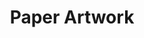 ---
title: "Paper Artwork"
draft: true
slug: "paper-artwork"
weight: "1"

thumbnails: [
	big: "thumbnail_paper.jpg", 
	small: "thumbnail_paper-s.jpg"
]

header: {
	h1: "Artwork that helps your brand\n make a killer first impression.",
}

hero_img: [ 
	"hero_paper-01.jpg", 
	"hero_paper-02.jpg", 
	"hero_paper-03.jpg"
]

block_marketing: {
    question: "Why should I use paper artwork for my brand?",
    answers: [ 
        {
            icon: "icon_blobbycircle.svg",
            h4: "Stand out!", 
            text: "It's a unique and personalized way to captivate your customers' interests, and&nbsp;grab their attention."
        },
        {
            icon: "icon_square-2.svg",
            h4: "Be remembered!", 
            text: "A warm and personal touch is&nbsp;key to being remembered by consumers or potential clients."
        },
        {
            icon: "icon_triangle.svg",
            h4: "Make people smile!", 
            text: "Connect with your customers’ emotions. Help people decide with their hearts."
        }
    ]
}

block_img: "work_paper-totem.jpg"

block_services: {
	h2: "How can handmade artwork\n help you stand out?",
	points: [ 
		{title: "Online assets", img: "work_illustration_icon-digital-assets.svg"},
		{title: "Set Design", img: "work_paper_icon-setdesign.svg"},
		{title: "Marketing assets", img: "work_illustration_icon-marketing-assets.svg"},
		{title: "Window displays", img: "work_paper_icon-paper-windows.svg"},
		{title: "Editorial visuals", img: "work_illustration_icon-editorial.svg"},
		{title: "Product advertisement", img: "work_paper_icon-photoshoot.svg"}
	]
}

block_double_no: {
	text: "Lorem ipsum dolor sit amet consectetur adipisicing elit. Ipsum, est, velit, magnam vitae molestiae nemo voluptas commodi et tempore cumque.",
	img: [ 
		{cropped: "work_paper-022-crop.jpg", uncropped: "work_paper-022.jpg"}
	]
}

block_selected: {
	h2: "Selected work",
	img: [ 
		{class: "gallery-col-4", path: "work_paper-totem_s1.jpg"},
		{class: "gallery-col-4", path: "work_paper-totem_s2.jpg"},
		{class: "gallery-col-4", path: "work_paper-totem_s3.jpg"},

		{class: "gallery-col-12 gallery-row-1", path: "work_paper-001.jpg"},

		{class: "gallery-col-12 gallery-row-2"},
		{class: "gallery-col-6 gallery-row-2", path: "thumbnail_paper.jpg"},
		{class: "gallery-col-3 gallery-row-1", path: "work_lemon-family_2-1.jpg"},
		{class: "gallery-col-3 gallery-row-1"},
		{class: "gallery-col-6 gallery-row-2", path: "work_paper-1.jpg"},
		{class: "gallery-col-1 gallery-row-1"},
		{class: "gallery-col-5 gallery-row-1", path: "work_lemon-family_4-1.jpg"},
		{class: "gallery-col-12 gallery-row-1"},

		{class: "gallery-col-12 gallery-row-2", path: "work_paper-004.jpg"},

		{class: "gallery-col-6", path: "work_paper-016.jpg"},
		{class: "gallery-col-6", path: "work_paper-003.jpg"},

		{class: "gallery-col-12 gallery-row-2", path: "work_fluffy-chicken_001-big.jpg"},

		{class: "gallery-col-12 w-md-75", path: "work_paper-006.jpg"}
	]
}

block_interested: {
	title: "Interested?\nLet's get in touch!"
}

---